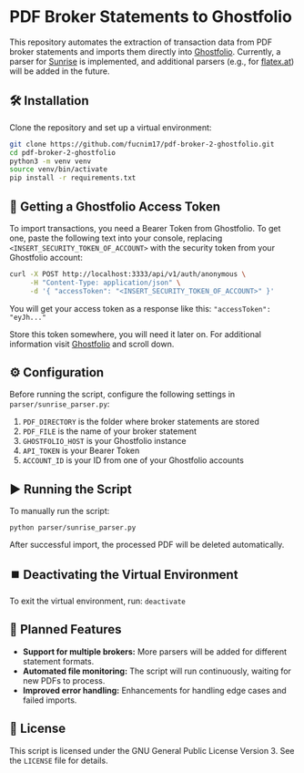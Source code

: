 # PDF Broker Statements to Ghostfolio

This repository automates the extraction of transaction data from PDF broker statements and imports them directly into [Ghostfolio](https://ghostfol.io/).
Currently, a parser for [Sunrise](https://www.sunrise.app/) is implemented, and additional parsers (e.g., for [flatex.at](https://www.flatex.at/)) will be added in the future.

## 🛠️ Installation
Clone the repository and set up a virtual environment:
```bash
git clone https://github.com/fucnim17/pdf-broker-2-ghostfolio.git
cd pdf-broker-2-ghostfolio
python3 -m venv venv
source venv/bin/activate
pip install -r requirements.txt
```

## 🔑 Getting a Ghostfolio Access Token
To import transactions, you need a Bearer Token from Ghostfolio. To get one, paste the following text into your console, replacing `<INSERT_SECURITY_TOKEN_OF_ACCOUNT>` with the security token from your Ghostfolio account:
```bash
curl -X POST http://localhost:3333/api/v1/auth/anonymous \
     -H "Content-Type: application/json" \
     -d '{ "accessToken": "<INSERT_SECURITY_TOKEN_OF_ACCOUNT>" }'
```

You will get your access token as a response like this:
`"accessToken": "eyJh..." `

Store this token somewhere, you will need it later on. For additional information visit [Ghostfolio](https://ghostfol.io/) and scroll down.

## ⚙️ Configuration
Before running the script, configure the following settings in `parser/sunrise_parser.py`:

1. `PDF_DIRECTORY` is the folder where broker statements are stored
2. `PDF_FILE` is the name of your broker statement
3. `GHOSTFOLIO_HOST` is your Ghostfolio instance
4. `API_TOKEN` is your Bearer Token
5. `ACCOUNT_ID` is your ID from one of your Ghostfolio accounts 

## ▶️ Running the Script
To manually run the script:

`python parser/sunrise_parser.py`

After successful import, the processed PDF will be deleted automatically.

## ⏹️ Deactivating the Virtual Environment
To exit the virtual environment, run: `deactivate`

## 🚀 Planned Features
- **Support for multiple brokers:** More parsers will be added for different statement formats.
- **Automated file monitoring:** The script will run continuously, waiting for new PDFs to process.
- **Improved error handling:** Enhancements for handling edge cases and failed imports.

## 📝 License
This script is licensed under the GNU General Public License Version 3. See the `LICENSE` file for details.


